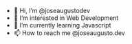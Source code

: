 - 👋 Hi, I’m @joseaugustodev
- 👀 I’m interested in Web Development
- 🌱 I’m currently learning Javascript
- 📫 How to reach me @joseaugusto.dev

